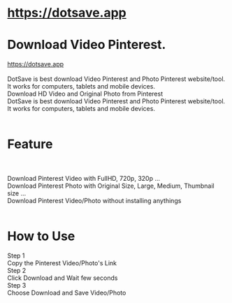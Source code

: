 # https://dotsave.app
# Download Video Pinterest. 
https://dotsave.app
<br/><br/>
DotSave is best download Video Pinterest and Photo Pinterest website/tool.
<br/> It works for computers, tablets and mobile devices.
<br/>
Download HD Video and Original Photo from Pinterest <br/>
DotSave is best download Video Pinterest and Photo Pinterest website/tool.<br/>
It works for computers, tablets and mobile devices.<br/><br/>

# Feature<br/><br/>
Download Pinterest Video with FullHD, 720p, 320p ...<br/>
Download Pinterest Photo with Original Size, Large, Medium, Thumbnail size ...<br/>
Download Pinterest Video/Photo without installing anythings<br/><br/>

# How to Use<br/>
Step 1		<br/>
Copy the Pinterest Video/Photo's Link<br/>
Step 2<br/>
Click Download and Wait few seconds<br/>
Step 3<br/>
Choose Download and Save Video/Photo<br/>
